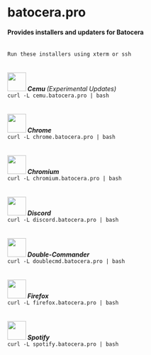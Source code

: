 # batocera.pro
<b>Provides installers and updaters for Batocera</b><br>
<br>
<br>
`Run these installers using xterm or ssh`
<br>
<br>
<br>
<img src="https://github.com/uureel/batocera.pro/raw/main/cemu/extra/icon.png" width=42 height=42 /><b><i>&nbsp;Cemu </b>(Experimental Updates)</i><br>
```curl -L cemu.batocera.pro | bash```
<br>
<br>
<br>
<img src="https://github.com/uureel/batocera.pro/raw/main/chrome/extra/icon.png" width=42 height=42 /><b><i>&nbsp;Chrome</i></b> <br>
```curl -L chrome.batocera.pro | bash```
<br>
<br>
<br>
<img src="https://github.com/uureel/batocera.pro/raw/main/chromium/extra/icon.png" width=42 height=42 /><b><i>&nbsp;Chromium</i></b> <br>
```curl -L chromium.batocera.pro | bash```
<br>
<br>
<br>
<img src="https://github.com/uureel/batocera.pro/raw/main/discord/extra/icon.png" width=42 height=42 /><b><i>&nbsp;Discord</i></b> <br>
```curl -L discord.batocera.pro | bash```
<br>
<br>
<br>
<img src="https://github.com/uureel/batocera.pro/raw/main/doublecmd/extra/icon.png" width=42 height=42 /><b><i>&nbsp;Double-Commander</i></b> <br>
```curl -L doublecmd.batocera.pro | bash```
<br>
<br>
<br>
<img src="https://github.com/uureel/batocera.pro/raw/main/firefox/extra/icon.png" width=42 height=42 /><b><i>&nbsp;Firefox</i></b><br>
```curl -L firefox.batocera.pro | bash```
<br>
<br>
<br>
<img src="https://github.com/uureel/batocera.pro/raw/main/spotify/extra/icon.png" width=42 height=42 /><b><i>&nbsp;Spotify</i></b> <br>
```curl -L spotify.batocera.pro | bash```
<br>
<br>
<br>

